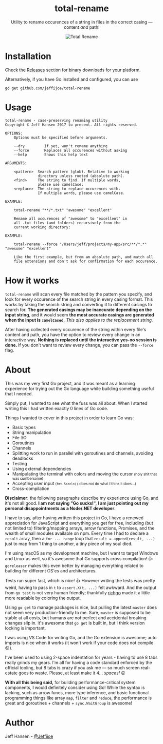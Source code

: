 <center>

# total-rename

Utility to rename occurences of a string in files in the correct casing — content _and_ path!

![Total Rename][screenshot]

</center>

# Installation

Check the [Releases] section for binary downloads for your platform.

Alternatively, if you have Go installed and configured, you can use

```
go get github.com/jeffijoe/total-rename
```

# Usage

```
total-rename - case-preserving renaming utility
Copyright © Jeff Hansen 2017 to present. All rights reserved.

OPTIONS:
    Options must be specified before arguments.

    --dry         If set, won't rename anything
    --force       Replaces all occurences without asking
    --help        Shows this help text

ARGUMENTS:

    <pattern>  Search pattern (glob). Relative to working
               directory unless rooted (absolute path).
    <find>     The string to find. If multiple words,
               please use camelCase.
    <replace>  The string to replace occurences with.
               If multiple words, please use camelCase.

EXAMPLE:

    total-rename "**/*.txt" "awesome" "excellent"

    Rename all occurences of "awesome" to "excellent" in
    all .txt files (and folders) recursively from the
    current working directory:

EXAMPLE:

    total-rename --force "/Users/jeff/projects/my-app/src/**/*.*" "awesome" "excellent"

    Like the first example, but from an absolute path, and match all
    file extensions and don't ask for confirmation for each occurence.
```

# How it works

`total-rename` will scan every file matched by the pattern you specify, and look for every occurence 
of the search string in every casing format. This works by taking the search string and converting it to
different casings to search for. **The generated casings may be inaccurate depending on the input string**, and
it would seem **the most accurate casings are generated when the input is `camelCased`.** _This also applies
to the replacement string._

After having collected every occurence of the string within every file's content and path, you have the option to
review every change in an interactive way. **Nothing is replaced until the interactive yes-no session is done.**
If you don't want to review every change, you can pass the `--force` flag.

# About

This was my very first Go project, and it was meant as a learning experience
for trying out the Go language while building something useful that I needed.

Simply put, I wanted to see what the fuss was all about. When I started writing 
this I had written exactly 0 lines of Go code.

Things I wanted to cover in this project in order to learn Go was:

* Basic types
* String manipulation
* File I/O
* Goroutines
* Channels
* Splitting work to run in parallel with goroutines and channels, avoiding deadlocks
* Testing
* Using external dependencies
* Manipulating the terminal with colors and moving the cursor <small>(holy shit that was cumbersome)</small>
* Accepting user input <small>(`fmt.Scanln()` does not do what I think it does...)</small>
* Cross-compilation

**Disclaimer:** the following paragraphs describe my experience using Go, and it's not all good. **I am not saying "Go sucks!", I am just pointing out my personal disappointments as a Node/.NET developer**.

I have to say, after having written this project in Go, I have a renewed appreciation for JavaScript and everything you get for free, including (but not limited to) filtering/mapping arrays, arrow functions, Promises, and the wealth of small modules available on npm. Every time I had to declare a `result` array, then a `for ... range` loop that `result = append(result, ...)` just to map from 1 thing to another, a tiny piece of my soul died.

I'm using macOS as my development machine, but I want to target Windows and Linux as well, so it's awesome that Go supports cross compilation! :+1: `goreleaser` makes this even better by managing everything related to building for different OS'es and architectures.

Tests run super fast, which is nice! :+1: However writing the tests was pretty weird, having to pass in `t` to `assert.X(t, ...)` felt awkward. And the output from `go test` is not very human friendly; thankfully [richgo] made it a little more readable by coloring the output.

Using `go get` to manage packages is nice, but pulling the latest `master` does not seem very production-friendly to me. Sure, `master` is supposed to be stable at all costs, but humans are not perfect and accidental breaking changes slip in. It's awesome that `go get` is built in, but I think version locking is important.

I was using VS Code for writing Go, and the Go extension is awesome; auto imports is nice when it works (it won't work if your code does not compile 😞).

I've been used to using 2-space indentation for years - having to use 8 tabs really grinds my gears. I'm all for having a code standard enforced by the official tooling, but 8 tabs is crazy if you ask me — so much screen real-estate goes to waste. Please, at least make it 4... _spaces!_ 🙃

**With all this being said,** for building performance-critical system components, I would definitely consider using Go! While the syntax is lacking, such as arrow funcs, more type inference, and basic functional programming things like array `map`, `filter` and `reduce`, the performance is great and goroutines + channels + `sync.WaitGroup` is awesome!

# Author

Jeff Hansen - [@Jeffijoe](https://twitter.com/Jeffijoe)

  [Releases]: https://github.com/jeffijoe/total-rename/releases
  [screenshot]: http://i.imgur.com/3NaGKzT.png
  [richgo]: https://github.com/kyoh86/richgo
